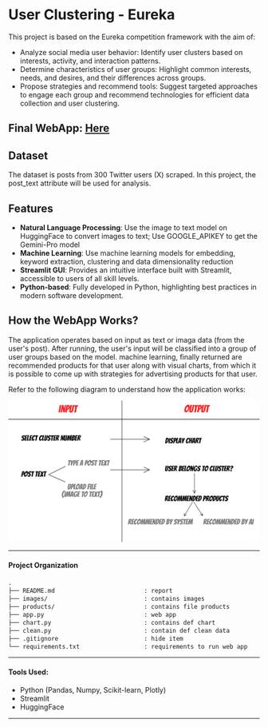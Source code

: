 # User Clustering - Eureka

This project is based on the Eureka competition framework with the aim of:
- Analyze social media user behavior: Identify user clusters based on interests, activity, and interaction patterns.
- Determine characteristics of user groups: Highlight common interests, needs, and desires, and their differences across groups.
- Propose strategies and recommend tools: Suggest targeted approaches to engage each group and recommend technologies for efficient data collection and user clustering.

## Final WebApp: [Here](https://eureka-user-clustering.streamlit.app/?embed_options=light_theme) 

## Dataset
The dataset is posts from 300 Twitter users (X) scraped. In this project, the post_text attribute will be used for analysis.

## Features
- **Natural Language Processing**: Use the image to text model on HuggingFace to convert images to text; Use GOOGLE_APIKEY to get the Gemini-Pro model
- **Machine Learning**: Use machine learning models for embedding, keyword extraction, clustering and data dimensionality reduction
- **Streamlit GUI**: Provides an intuitive interface built with Streamlit, accessible to users of all skill levels.
- **Python-based**: Fully developed in Python, highlighting best practices in modern software development.
## How the WebApp Works?

The application operates based on input as text or imaga data (from the user's post). After running, the user's input will be classified into a group of user groups based on the model. machine learning, finally returned are recommended products for that user along with visual charts, from which it is possible to come up with strategies for advertising products for that user.

Refer to the following diagram to understand how the application works:

![Architecture](./images/architecture.png)

---

#### Project Organization
```
.
├── README.md                         : report
├── images/                           : contains images
├── products/                         : contains file products
├── app.py                            : web app
├── chart.py                          : contains def chart
├── clean.py                          : contain def clean data
├── .gitignore                        : hide item
└── requirements.txt                  : requirements to run web app  
```


---

#### Tools Used:
- Python (Pandas, Numpy, Scikit-learn, Plotly)
- Streamlit
- HuggingFace
---